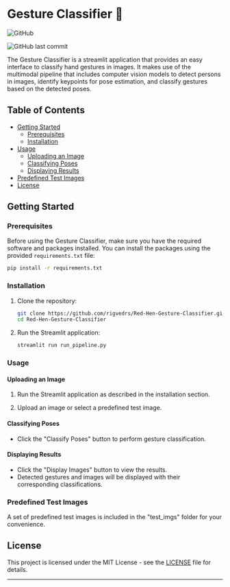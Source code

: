 # Gesture Classifier 🚀

![GitHub](https://img.shields.io/github/license/rigvedrs/Red-Hen-Gesture-Classifier)

![GitHub last commit](https://img.shields.io/github/last-commit/rigvedrs/Red-Hen-Gesture-Classifier)

The Gesture Classifier is a streamlit application that provides an easy interface to classify hand gestures in images. It makes use of the multimodal pipeline that includes computer vision models to detect persons in images, identify keypoints for pose estimation, and classify gestures based on the detected poses.

## Table of Contents
- [Getting Started](#getting-started)
  - [Prerequisites](#prerequisites)
  - [Installation](#installation)
- [Usage](#usage)
  - [Uploading an Image](#uploading-an-image)
  - [Classifying Poses](#classifying-poses)
  - [Displaying Results](#displaying-results)
- [Predefined Test Images](#predefined-test-images)
- [License](#license)

## Getting Started

### Prerequisites

Before using the Gesture Classifier, make sure you have the required software and packages installed. You can install the packages using the provided `requirements.txt` file:

```bash
pip install -r requirements.txt
```

### Installation

1. Clone the repository:

   ```bash
   git clone https://github.com/rigvedrs/Red-Hen-Gesture-Classifier.git
   cd Red-Hen-Gesture-Classifier
   ```

2. Run the Streamlit application:

   ```bash
   streamlit run run_pipeline.py
   ```

### Usage

#### Uploading an Image

1. Run the Streamlit application as described in the installation section.

2. Upload an image or select a predefined test image.

#### Classifying Poses

- Click the "Classify Poses" button to perform gesture classification.

#### Displaying Results

- Click the "Display Images" button to view the results.
- Detected gestures and images will be displayed with their corresponding classifications.

### Predefined Test Images

A set of predefined test images is included in the "test_imgs" folder for your convenience.

## License

This project is licensed under the MIT License - see the [LICENSE](https://github.com/rigvedrs/Red-Hen-Gesture-Classifier/blob/main/LICENSE) file for details.

---
